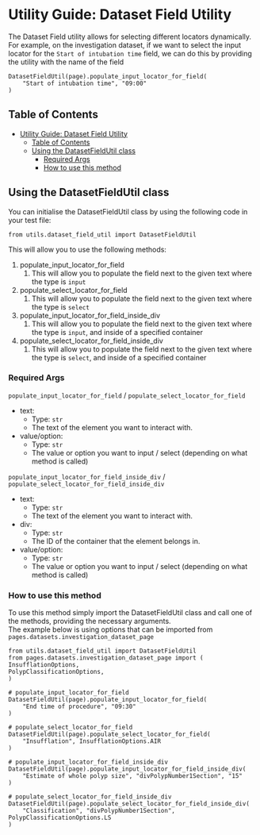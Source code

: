 # Utility Guide: Dataset Field Utility

The Dataset Field utility allows for selecting different locators dynamically.<br>
For example, on the investigation dataset, if we want to select the input locator for the `Start of intubation time` field, we can do this by providing the utility with the name of the field

    DatasetFieldUtil(page).populate_input_locator_for_field(
        "Start of intubation time", "09:00"
    )

## Table of Contents

- [Utility Guide: Dataset Field Utility](#utility-guide-dataset-field-utility)
  - [Table of Contents](#table-of-contents)
  - [Using the DatasetFieldUtil class](#using-the-datasetfieldutil-class)
    - [Required Args](#required-args)
    - [How to use this method](#how-to-use-this-method)

## Using the DatasetFieldUtil class

You can initialise the DatasetFieldUtil class by using the following code in your test file:

    from utils.dataset_field_util import DatasetFieldUtil

This will allow you to use the following methods:

1. populate_input_locator_for_field
   1. This will allow you to populate the field next to the given text where the type is `input`
2. populate_select_locator_for_field
   1. This will allow you to populate the field next to the given text where the type is `select`
3. populate_input_locator_for_field_inside_div
   1. This will allow you to populate the field next to the given text where the type is `input`, and inside of a specified container
4. populate_select_locator_for_field_inside_div
   1. This will allow you to populate the field next to the given text where the type is `select`, and inside of a specified container

### Required Args

`populate_input_locator_for_field` / `populate_select_locator_for_field`

- text:
  - Type: `str`
  - The text of the element you want to interact with.
- value/option:
  - Type: `str`
  - The value or option you want to input / select (depending on what method is called)

`populate_input_locator_for_field_inside_div` / `populate_select_locator_for_field_inside_div`

- text:
  - Type: `str`
  - The text of the element you want to interact with.
- div:
  - Type: `str`
  - The ID of the container that the element belongs in.
- value/option:
  - Type: `str`
  - The value or option you want to input / select (depending on what method is called)

### How to use this method

To use this method simply import the DatasetFieldUtil class and call one of the methods, providing the necessary arguments.<br>
The example below is using options that can be imported from `pages.datasets.investigation_dataset_page`

    from utils.dataset_field_util import DatasetFieldUtil
    from pages.datasets.investigation_dataset_page import (
    InsufflationOptions,
    PolypClassificationOptions,
    )

    # populate_input_locator_for_field
    DatasetFieldUtil(page).populate_input_locator_for_field(
        "End time of procedure", "09:30"
    )

    # populate_select_locator_for_field
    DatasetFieldUtil(page).populate_select_locator_for_field(
        "Insufflation", InsufflationOptions.AIR
    )

    # populate_input_locator_for_field_inside_div
    DatasetFieldUtil(page).populate_input_locator_for_field_inside_div(
        "Estimate of whole polyp size", "divPolypNumber1Section", "15"
    )

    # populate_select_locator_for_field_inside_div
    DatasetFieldUtil(page).populate_select_locator_for_field_inside_div(
        "Classification", "divPolypNumber1Section", PolypClassificationOptions.LS
    )
